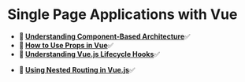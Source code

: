 # Single Page Applications with Vue

* **📖 [Understanding Component-Based Architecture](https://codeworksacademy.com/fs-student-guide/resources/wk6/01-Component-Based-Architecture)**✅
* **📖 [How to Use Props in Vue](https://codeworksacademy.com/fs-student-guide/resources/wk6/02-Props)**✅
* **📖 [Understanding Vue.js Lifecycle Hooks](https://codeworksacademy.com/fs-student-guide/resources/wk6/03-Vue-Lifecycle-Hooks)**✅
<!-- TODO swap for basic routing tutorial -->
* **📖 [Using Nested Routing in Vue.js](https://codeworksacademy.com/fs-student-guide/resources/wk6/04-Child-Routes)**✅

